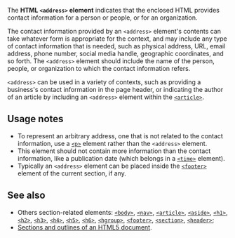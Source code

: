 <!-- <short-description> -->
The **HTML `<address>` element** indicates that the enclosed HTML
provides contact information for a person or people, or for an
organization.
<!-- </short-description> -->

<!-- <overview> -->
The contact information provided by an `<address>` element\'s contents
can take whatever form is appropriate for the context, and may include
any type of contact information that is needed, such as physical
address, URL, email address, phone number, social media handle,
geographic coordinates, and so forth. The `<address>` element should
include the name of the person, people, or organization to which the
contact information refers.

`<address>` can be used in a variety of contexts, such as providing a
business\'s contact information in the page header, or indicating the
author of an article by including an `<address>` element within the
[`<article>`](/en-US/docs/Web/HTML/Element/article "The HTML <article> element represents a self-contained composition in a document, page, application, or site, which is intended to be independently distributable or reusable (e.g., in syndication). Examples include: a forum post, a magazine or newspaper article, or a blog entry.").
<!-- </overview> -->

<!-- <usage-notes> -->
Usage notes
-----------

-   To represent an arbitrary address, one that is not related to the
    contact information, use a
    [`<p>`](/en-US/docs/Web/HTML/Element/p)
    element rather than the `<address>` element.
-   This element should not contain more information than the contact
    information, like a publication date (which belongs in a
    [`<time>`](/en-US/docs/Web/HTML/Element/time)
    element).
-   Typically an `<address>` element can be placed inside the
    [`<footer>`](/en-US/docs/Web/HTML/Element/footer)
    element of the current section, if any.

<!-- </usage-notes> -->

<!-- <see-also> -->
See also
--------

-   Others section-related elements:
    [`<body>`](/en-US/docs/Web/HTML/Element/body),
    [`<nav>`](/en-US/docs/Web/HTML/Element/nav),
    [`<article>`](/en-US/docs/Web/HTML/Element/article),
    [`<aside>`](/en-US/docs/Web/HTML/Element/aside),
    [`<h1>`](/en-US/docs/Web/HTML/Element/h1),
    [`<h2>`](/en-US/docs/Web/HTML/Element/h2),
    [`<h3>`](/en-US/docs/Web/HTML/Element/h3),
    [`<h4>`](/en-US/docs/Web/HTML/Element/h4),
    [`<h5>`](/en-US/docs/Web/HTML/Element/h5),
    [`<h6>`](/en-US/docs/Web/HTML/Element/h6),
    [`<hgroup>`](/en-US/docs/Web/HTML/Element/hgroup),
    [`<footer>`](/en-US/docs/Web/HTML/Element/footer),
    [`<section>`](/en-US/docs/Web/HTML/Element/section),
    [`<header>`](/en-US/docs/Web/HTML/Element/header);
-   [Sections and outlines of an HTML5 document](/en-US/docs/Sections_and_Outlines_of_an_HTML5_document).

<!-- </see-also> -->
